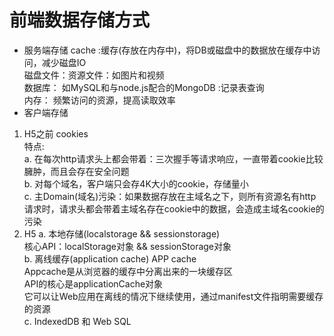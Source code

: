 # 前端数据存储方式  
* 服务端存储
cache :缓存(存放在内存中)，将DB或磁盘中的数据放在缓存中访问，减少磁盘IO  
磁盘文件：资源文件：如图片和视频  
数据库： 如MySQL和与node.js配合的MongoDB :记录表查询  
内存： 频繁访问的资源，提高读取效率  
* 客户端存储
1. H5之前
cookies  
特点:  
a. 在每次http请求头上都会带着：三次握手等请求响应，一直带着cookie比较臃肿，而且会存在安全问题  
b. 对每个域名，客户端只会存4K大小的cookie，存储量小  
c. 主Domain(域名)污染：如果数据存放在主域名之下，则所有资源名有http请求时，请求头都会带着主域名存在cookie中的数据，会造成主域名cookie的污染  
2. H5
a. 本地存储(localstorage && sessionstorage)  
核心API：localStorage对象 && sessionStorage对象  
b. 离线缓存(application cache) APP cache   
Appcache是从浏览器的缓存中分离出来的一块缓存区  
API的核心是applicationCache对象  
它可以让Web应用在离线的情况下继续使用，通过manifest文件指明需要缓存的资源  
c. IndexedDB 和 Web SQL